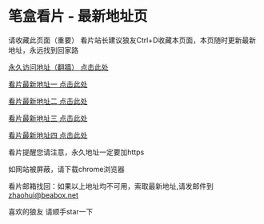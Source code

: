 # 笔盒看片 - 最新地址页

请收藏此页面（重要）
看片站长建议狼友Ctrl+D收藏本页面，本页随时更新最新地址，永远找到回家路

[永久访问地址（翻牆） 点击此处](https://beabox.net/)

[看片最新地址一 点击此处](https://yfc3frzevszb.wiki)

[看片最新地址二 点击此处](https://5aze7ilwbm8.wiki)

[看片最新地址三 点击此处](https://5aze7ilwbm8.wiki)

[看片最新地址四 点击此处](https://ll5trf4705bh.shop)

看片提醒您请注意，永久地址一定要加https

如网站被屏蔽，请下载chrome浏览器

看片邮箱找回：如果以上地址均不可用，索取最新地址,请发邮件到 zhaohui@beabox.net

喜欢的狼友 请顺手star一下